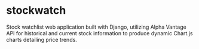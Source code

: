 # stockwatch

Stock watchlist web application built with Django, utilizing Alpha Vantage API for historical and current stock information to produce dynamic Chart.js charts detailing price trends.
